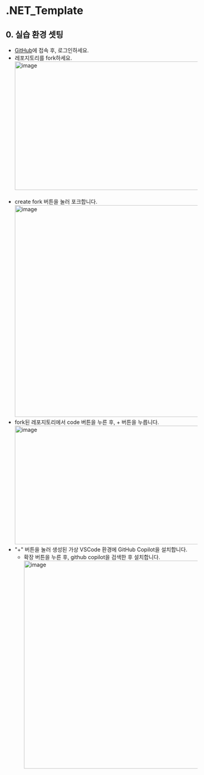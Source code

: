 # .NET_Template  
## 0. 실습 환경 셋팅  
- [GitHub](https://github.com/pmj-chosim/.NET_Template)에 접속 후, 로그인하세요.  
- 레포지토리를 fork하세요.
  <img width="1307" height="338" alt="image" src="https://github.com/user-attachments/assets/d6c4a558-68fc-4d79-bc1d-db252c1ba63b" />  
  <br>
- create fork 버튼을 눌러 포크합니다.
<img width="915" height="557" alt="image" src="https://github.com/user-attachments/assets/01370aa5-9f7d-405f-b58f-0e2368ce775b" />  <br>  
- fork된 레포지토리에서 code 버튼을 누른 후, + 버튼을 누릅니다.
<img width="830" height="312" alt="image" src="https://github.com/user-attachments/assets/c18b6b50-4fa2-44db-9b74-970eda2ae708" />   <br>
- "+" 버튼을 눌러 생성된 가상 VSCode 환경에 GitHub Copilot을 설치합니다.    
  - 확장 버튼을 누른 후, github copilot을 검색한 후 설치합니다.    
    <img width="967" height="547" alt="image" src="https://github.com/user-attachments/assets/ed253882-1579-4bde-a254-90ebbd9258bd" />
<br>


